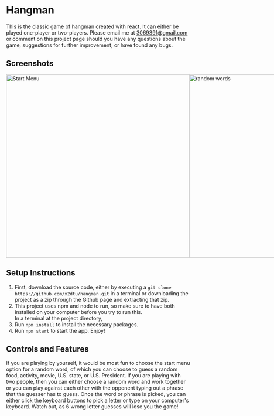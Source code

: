 # Hangman
This is the classic game of hangman created with react. It can either be played one-player or two-players. Please email me at 3069391@gmail.com or comment on this project page should you have any questions about the game, suggestions for further improvement, or have found any bugs.

## Screenshots
<div style="display: flex">
<img src="https://user-images.githubusercontent.com/82241006/177058859-6c78daa9-ce8e-4d28-a937-c572fb0f5900.png" alt="Start Menu" width="500" />
<img src="https://user-images.githubusercontent.com/82241006/177058891-d83e64ba-2d24-4dc0-8bc9-e7706dd891ef.png" alt="random words" width="500" />
<img src="https://user-images.githubusercontent.com/82241006/177058950-41e98c6a-69c0-40c9-a332-05737e157ae3.png" alt="Playing the Game" width="500" />
<img src="https://user-images.githubusercontent.com/82241006/177058969-e63853c4-f669-412e-8b88-2a96e4da4b44.png" alt="Game Won" width="500" />
<img src="https://user-images.githubusercontent.com/82241006/177058992-416e6e4f-9fdb-4d17-b53b-13e54835a003.png" alt="Game Lost" width="500" />
</div>

## Setup Instructions
1. First, download the source code, either by executing a `git clone https://github.com/x2dtu/hangman.git` in a terminal or downloading the project as a zip through the Github page and extracting that zip.
2. This project uses npm and node to run, so make sure to have both installed on your computer before you try to run this. <br>
In a terminal at the project directory,
3. Run `npm install` to install the necessary packages.
4. Run `npm start` to start the app. Enjoy!

## Controls and Features
If you are playing by yourself, it would be most fun to choose the start menu option for a random word, of which you can choose to guess a random food, activity, movie, U.S. state, or U.S. President. If you are playing with two people, then you can either choose a random word and work together or you can play against each other with the opponent typing out a phrase that the guesser has to guess. Once the word or phrase is picked, you can either click the keyboard buttons to pick a letter or type on your computer's keyboard. Watch out, as 6 wrong letter guesses will lose you the game!
